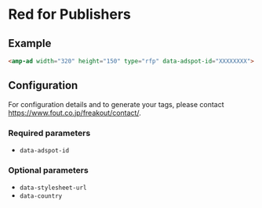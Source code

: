 <!---
Copyright 2018 The AMP HTML Authors. All Rights Reserved.

Licensed under the Apache License, Version 2.0 (the "License");
you may not use this file except in compliance with the License.
You may obtain a copy of the License at

      http://www.apache.org/licenses/LICENSE-2.0

Unless required by applicable law or agreed to in writing, software
distributed under the License is distributed on an "AS-IS" BASIS,
WITHOUT WARRANTIES OR CONDITIONS OF ANY KIND, either express or implied.
See the License for the specific language governing permissions and
limitations under the License.
-->

# Red for Publishers

## Example

```html
<amp-ad width="320" height="150" type="rfp" data-adspot-id="XXXXXXXX"> </amp-ad>
```

## Configuration

For configuration details and to generate your tags, please contact
https://www.fout.co.jp/freakout/contact/.

### Required parameters

- `data-adspot-id`

### Optional parameters

- `data-stylesheet-url`
- `data-country`
